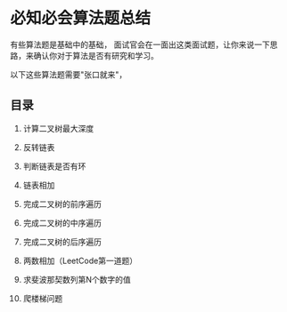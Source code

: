 # 必知必会算法题总结

有些算法题是基础中的基础， 面试官会在一面出这类面试题，让你来说一下思路，来确认你对于算法是否有研究和学习。

以下这些算法题需要"张口就来"，

## 目录

 1. 计算二叉树最大深度
 
 2. 反转链表
 
 3. 判断链表是否有环
 
 4. 链表相加
 
 5. 完成二叉树的前序遍历
 
 6. 完成二叉树的中序遍历
 
 7. 完成二叉树的后序遍历
 
 8. 两数相加（LeetCode第一道题）
 
 9. 求斐波那契数列第N个数字的值
 
 10. 爬楼梯问题

